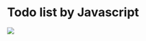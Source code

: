 <h1> Todo list by Javascript</h1>
<img src="https://github.com/shaeakh/Todo-list-JSproject/assets/102303488/f91f6463-9991-4118-be61-565e89558e82"></img>
